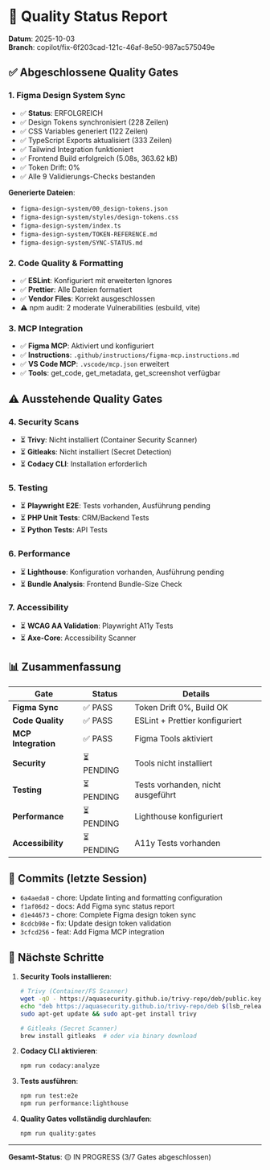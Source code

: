 # 🎯 Quality Status Report
**Datum**: 2025-10-03  
**Branch**: copilot/fix-6f203cad-121c-46af-8e50-987ac575049e

## ✅ Abgeschlossene Quality Gates

### 1. Figma Design System Sync
- ✅ **Status**: ERFOLGREICH
- ✅ Design Tokens synchronisiert (228 Zeilen)
- ✅ CSS Variables generiert (122 Zeilen)
- ✅ TypeScript Exports aktualisiert (333 Zeilen)
- ✅ Tailwind Integration funktioniert
- ✅ Frontend Build erfolgreich (5.08s, 363.62 kB)
- ✅ Token Drift: 0%
- ✅ Alle 9 Validierungs-Checks bestanden

**Generierte Dateien**:
- `figma-design-system/00_design-tokens.json`
- `figma-design-system/styles/design-tokens.css`
- `figma-design-system/index.ts`
- `figma-design-system/TOKEN-REFERENCE.md`
- `figma-design-system/SYNC-STATUS.md`

### 2. Code Quality & Formatting
- ✅ **ESLint**: Konfiguriert mit erweiterten Ignores
- ✅ **Prettier**: Alle Dateien formatiert
- ✅ **Vendor Files**: Korrekt ausgeschlossen
- ⚠️ npm audit: 2 moderate Vulnerabilities (esbuild, vite)

### 3. MCP Integration
- ✅ **Figma MCP**: Aktiviert und konfiguriert
- ✅ **Instructions**: `.github/instructions/figma-mcp.instructions.md`
- ✅ **VS Code MCP**: `.vscode/mcp.json` erweitert
- ✅ **Tools**: get_code, get_metadata, get_screenshot verfügbar

## ⚠️ Ausstehende Quality Gates

### 4. Security Scans
- ⏳ **Trivy**: Nicht installiert (Container Security Scanner)
- ⏳ **Gitleaks**: Nicht installiert (Secret Detection)
- ⏳ **Codacy CLI**: Installation erforderlich

### 5. Testing
- ⏳ **Playwright E2E**: Tests vorhanden, Ausführung pending
- ⏳ **PHP Unit Tests**: CRM/Backend Tests
- ⏳ **Python Tests**: API Tests

### 6. Performance
- ⏳ **Lighthouse**: Konfiguration vorhanden, Ausführung pending
- ⏳ **Bundle Analysis**: Frontend Bundle-Size Check

### 7. Accessibility
- ⏳ **WCAG AA Validation**: Playwright A11y Tests
- ⏳ **Axe-Core**: Accessibility Scanner

## 📊 Zusammenfassung

| Gate | Status | Details |
|------|--------|---------|
| **Figma Sync** | ✅ PASS | Token Drift 0%, Build OK |
| **Code Quality** | ✅ PASS | ESLint + Prettier konfiguriert |
| **MCP Integration** | ✅ PASS | Figma Tools aktiviert |
| **Security** | ⏳ PENDING | Tools nicht installiert |
| **Testing** | ⏳ PENDING | Tests vorhanden, nicht ausgeführt |
| **Performance** | ⏳ PENDING | Lighthouse konfiguriert |
| **Accessibility** | ⏳ PENDING | A11y Tests vorhanden |

## 🚀 Commits (letzte Session)

- `6a4aeda8` - chore: Update linting and formatting configuration
- `f1af06d2` - docs: Add Figma sync status report
- `d1e44673` - chore: Complete Figma design token sync
- `8cdcb98e` - fix: Update design token validation
- `3cfcd256` - feat: Add Figma MCP integration

## 📝 Nächste Schritte

1. **Security Tools installieren**:
   ```bash
   # Trivy (Container/FS Scanner)
   wget -qO - https://aquasecurity.github.io/trivy-repo/deb/public.key | sudo apt-key add -
   echo "deb https://aquasecurity.github.io/trivy-repo/deb $(lsb_release -sc) main" | sudo tee -a /etc/apt/sources.list.d/trivy.list
   sudo apt-get update && sudo apt-get install trivy
   
   # Gitleaks (Secret Scanner)
   brew install gitleaks  # oder via binary download
   ```

2. **Codacy CLI aktivieren**:
   ```bash
   npm run codacy:analyze
   ```

3. **Tests ausführen**:
   ```bash
   npm run test:e2e
   npm run performance:lighthouse
   ```

4. **Quality Gates vollständig durchlaufen**:
   ```bash
   npm run quality:gates
   ```

---
**Gesamt-Status**: 🟡 IN PROGRESS (3/7 Gates abgeschlossen)
